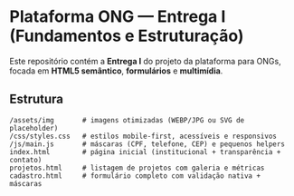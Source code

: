 # Plataforma ONG — Entrega I (Fundamentos e Estruturação)

Este repositório contém a **Entrega I** do projeto da plataforma para ONGs, focada em **HTML5 semântico**, **formulários** e **multimídia**.

## Estrutura
```
/assets/img       # imagens otimizadas (WEBP/JPG ou SVG de placeholder)
/css/styles.css   # estilos mobile-first, acessíveis e responsivos
/js/main.js       # máscaras (CPF, telefone, CEP) e pequenos helpers
index.html        # página inicial (institucional + transparência + contato)
projetos.html     # listagem de projetos com galeria e métricas
cadastro.html     # formulário completo com validação nativa + máscaras
```
